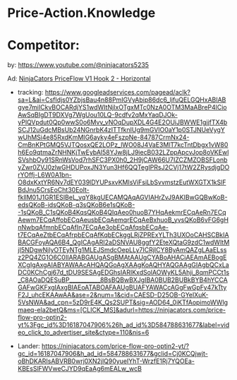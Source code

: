 # Price-Action.Knowledge

# Competitor:
by: https://www.youtube.com/@ninjacators5235

Ad: [NinjaCators PriceFlow V1 Hook 2 - Horizontal](https://www.youtube.com/watch?v=F6ODLX-8wQs)
- tracking: https://www.googleadservices.com/pagead/aclk?sa=L&ai=CsfIdjs0YZbjsBau4n88PmIGVyAbip86dc6_ljfuQELGQHxABIABgye7miICkvBOCARdjYS1wdWItNjIxOTgxMTc0NzA0OTM3MaABreP4lCioAwSqBIgDT9DXVg7WgUou10LQ-9cdfv2qMxYaqDJOk-yPlQVpdut0Qp0wwS0o6Mvv_vNOqDupXDL4G4E2OUiJBWWE1gjjfTX4bSCJ12uGdcMBsUb24NGnrbK4zITTfknIUg9mGVIO0aY1p0STJNUeVygYwUhMSi4e85RxdKmMIG6ayky4eFszpNe-84787CrmNx24-CmBnKPtGMQ5VJTQosxQE2LOPz_lWO08J4VaE3MlT7kcTntDbgx1vW80h6Eo9qtmaZrNHNKjTwEybAl58YJw8jLJ9iecB032LZppApcvJop8oVKEwlSVshbOy91SRnWsVod7rhSFC3PX0h0_2H9jCAW66U7IZCZMZOBSFLonbyZwr0ZVJ0zlwGHDUPoxJN3Yun3Hf6QQTegIPRsJ2CVj17tW2ZRysdjgDOrYOffj-L6W0A1bn-O8dxKxtYR6Nv7dEY039lDYUPsxvKMIsViFsiLbSvvmstzEutWXGTX1kSlFBdJnu5CrsEoCht30Eolt-fkllM01J1GR1ESIBeL_yqY8kgUECAMQAqAGVIAHrZvJ9AKIBwGQBwKoB-edsQKoB-idsQKoB-q3sQKoB6e1sQKoB--1sQKoB_C1sQKoB4KqsQKoB4QIqAeo0huoB7YHqAekmrECqAeRn7ECqAewm7ECqAffobECqAeusbECqAemqrECqAeBxhuoB_yvsQKoB6vFG6gHnNwbqAfmnbECqAfIn7ECqAe3obECqAfqsbECqAe-t7ECqAeZtbECqAfrpbECqAfKqbECkggLRjZPRExYLTh3UXOoCAHSCBkIABACGFoyAQA6B4_QgICAgARI2aDSNVAU8ggfY2EteXQtaG9zdC1wdWItMjI5NDgwNjIyOTEyNTg1MLEJSmdcOepLLy7ICRjICY8ByAmQAZgLAaELssz2PQ4ZG1O6C0IIARABGAUgASgBMAtAAUgCYABoAHACiAEAmAEBogEXCgIgAxgAIABYAWAAcAHQAQGoAgXAAgKoAQHYAQGAAgGIAgbQCxLaDC0KChCgj67d_tDU9SESAgEDGhsIARIKxdSolAOWyKL5Ahji_8qmPCCt1s_C8AOaDQESuBP___________8BsBQBwBXJgIBA0BUB2BUBkBYB4hYCCAGAFwGKFxgIAxgBIAEoATABOAFAAUgBUAFYAWACcAGgFwGpFy47kTtyF2J_uhcEKAAwAA&ase=2&num=1&cid=CAESD-D25OB-GYelXuK-5VsNWA&ad_cpn=5zD9rE4K_Qs2SUPT&sig=AOD64_0iKTfAopimoWWlgmaeq-ela2betQ&ms=[CLICK_MS]&adurl=https://ninjacators.com/price-flow-pro-optin2-yt%3Fgc_id%3D16187047906%26h_ad_id%3D584788631677&label=video_click_to_advertiser_site&ctype=110&nis=6

- Lander: https://ninjacators.com/price-flow-pro-optin2-yt/?gc_id=16187047906&h_ad_id=584788631677&gclid=Cj0KCQjwjt-oBhDKARIsABVRB0wrj0XN2jlQ90yueIYhT-WrzfE1Rj7YQOEa-KBEsSlFWVweCJYD9qEaAg6mEALw_wcB

